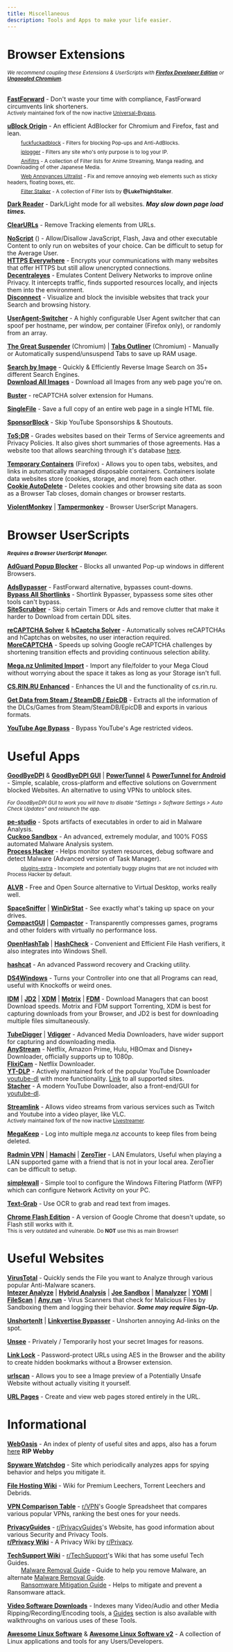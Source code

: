 ```yaml
---
title: Miscellaneous
description: Tools and Apps to make your life easier.
---
```


# Browser Extensions

<sub>*We recommend coupling these Extensions & UserScripts with [**Firefox Developer Edition**](https://www.mozilla.org/en-US/firefox/developer/) or [**Ungoogled Chromium**](https://github.com/Eloston/ungoogled-chromium).*</sub>  
&nbsp;  
  
[**FastForward**](https://fastforward.team/) - Don't waste your time with compliance, FastForward circumvents link shorteners.   
<sub>Actively maintained fork of the now inactive [Universal-Bypass](https://github.com/Sainan/Universal-Bypass).</sub>  

[**uBlock Origin**](https://github.com/gorhill/uBlock) - An efficient AdBlocker for Chromium and Firefox, fast and lean.  
&nbsp;&nbsp;&nbsp;&nbsp;&nbsp;&nbsp;&nbsp;&nbsp;<sub>[fuckfuckadblock](https://github.com/bogachenko/fuckfuckadblock) - Filters for blocking Pop-ups and Anti-AdBlocks.</sub>  
&nbsp;&nbsp;&nbsp;&nbsp;&nbsp;&nbsp;&nbsp;&nbsp;<sub>[iplogger](https://github.com/piperun/iploggerfilter) - Filters any site who's only purpose is to log your IP.</sub>  
&nbsp;&nbsp;&nbsp;&nbsp;&nbsp;&nbsp;&nbsp;&nbsp;<sub>[Anifiltrs](https://github.com/Karmesinrot/Anifiltrs) - A collection of Filter lists for Anime Streaming, Manga reading, and Downloading of other Japanese Media.</sub>  
&nbsp;&nbsp;&nbsp;&nbsp;&nbsp;&nbsp;&nbsp;&nbsp;<sub>[Web Annoyances Ultralist](https://github.com/yourduskquibbles/webannoyances) - Fix and remove annoying web elements such as sticky headers, floating boxes, etc.</sub>  
&nbsp;&nbsp;&nbsp;&nbsp;&nbsp;&nbsp;&nbsp;&nbsp;<sub>[Filter Stalker](https://rentry.co/FilterStalker) - A collection of Filter lists by **@LukeThighStalker**.</sub> 

[**Dark Reader**](https://darkreader.org/) - Dark/Light mode for all websites. **_May slow down page load times._**

[**ClearURLs**](https://docs.clearurls.xyz/) - Remove Tracking elements from URLs.

[**NoScript**](https://noscript.net/) () - Allow/Disallow JavaScript, Flash, Java and other executable Content to only run on websites of your choice. Can be difficult to setup for the Average User.  
[**HTTPS Everywhere**](https://www.eff.org/https-everywhere) - Encrypts your communications with many websites that offer HTTPS but still allow unencrypted connections.  
[**Decentraleyes**](https://decentraleyes.org/) - Emulates Content Delivery Networks to improve online Privacy. It intercepts traffic, finds supported resources locally, and injects them into the environment.  
[**Disconnect**](https://disconnect.me/disconnect) - Visualize and block the invisible websites that track your Search and browsing history.

[**UserAgent-Switcher**](https://add0n.com/useragent-switcher.html) - A highly configurable User Agent switcher that can spoof per hostname, per window, per container (Firefox only), or randomly from an array.

[**The Great Suspender**](https://github.com/aciidic/thegreatsuspender-notrack) (Chromium) | [**Tabs Outliner**](https://chrome.google.com/webstore/detail/tabs-outliner/eggkanocgddhmamlbiijnphhppkpkmkl) (Chromium) - Manually or Automatically suspend/unsuspend Tabs to save up RAM usage.  

[**Search by Image**](https://github.com/dessant/search-by-image) - Quickly & Efficiently Reverse Image Search on 35+ different Search Engines.  
[**Download All Images**](https://add0n.com/save-images.html) - Download all Images from any web page you're on.

[**Buster**](https://github.com/dessant/buster) - reCAPTCHA solver extension for Humans.  

[**SingleFile**](https://github.com/gildas-lormeau/SingleFile) -  Save a full copy of an entire web page in a single HTML file.

[**SponsorBlock**](https://sponsor.ajay.app/) - Skip YouTube Sponsorships & Shoutouts.

[**ToS;DR**](https://tosdr.org/downloads) - Grades websites based on their Terms of Service agreements and Privacy Policies. It also gives short summaries of those agreements. Has a website too that allows searching through it's database [here](https://tosdr.org/).

[**Temporary Containers**](https://github.com/stoically/temporary-containers) (Firefox) - Allows you to open tabs, websites, and links in automatically managed disposable containers. Containers isolate data websites store (cookies, storage, and more) from each other.  
[**Cookie AutoDelete**](https://github.com/Cookie-AutoDelete/Cookie-AutoDelete) - Deletes cookies and other browsing site data as soon as a Browser Tab closes, domain changes or browser restarts.

[**ViolentMonkey**](https://violentmonkey.github.io/) | [**Tampermonkey**](https://www.tampermonkey.net/) - Browser UserScript Managers.  

# Browser UserScripts
<sub>**_Requires a Browser UserScript Manager._**</sub>

[**AdGuard Popup Blocker**](https://github.com/AdguardTeam/PopupBlocker) - Blocks all unwanted Pop-up windows in different Browsers.

[**AdsBypasser**](https://github.com/adsbypasser/adsbypasser) - FastForward alternative, bypasses count-downs.   
[**Bypass All Shortlinks**](https://greasyfork.org/en/scripts/431691-bypass-all-shortlinks) - Shortlink Bypasser, bypassess some sites other tools can't bypass.  
[**SiteScrubber**](https://github.com/PrimePlaya24/dl-site-scrubber) - Skip certain Timers or Ads and remove clutter that make it harder to Download from certain DDL sites.

[**reCAPTCHA Solver**](https://greasyfork.org/en/scripts/430593-recaptcha-solver-automatically-solves-recaptcha-in-browser) & [**hCaptcha Solver**](https://greasyfork.org/en/scripts/425854-hcaptcha-solver-automatically-solves-hcaptcha-in-browser) - Automatically solves reCAPTCHAs and hCaptchas on websites, no user interaction required.  
[**MoreCAPTCHA**](https://greasyfork.org/en/scripts/31088-morecaptcha) - Speeds up solving Google reCAPTCHA challenges by shortening transition effects and providing continuous selection ability.

[**Mega.nz Unlimited Import**](https://pastebin.com/raw/4AXkE1yE) - Import any file/folder to your Mega Cloud without worrying about the space it takes as long as your Storage isn't full.

[**CS.RIN.RU Enhanced**](https://github.com/SubZeroPL/cs-rin-ru-enhanced-mod) - Enhances the UI and the functionality of cs.rin.ru.

[**Get Data from Steam / SteamDB / EpicDB**](https://github.com/Sak32009/GetDLCInfoFromSteamDB/) - Extracts all the information of the DLCs/Games from Steam/SteamDB/EpicDB and exports in various formats.

[**YouTube Age Bypass**](https://github.com/zerodytrash/Simple-YouTube-Age-Restriction-Bypass/) - Bypass YouTube's Age restricted videos.

# Useful Apps

[**GoodByeDPI**](https://github.com/ValdikSS/GoodbyeDPI) & [**GoodByeDPI GUI**](https://github.com/mguludag/GUI-for-GoodbyeDPI) | [**PowerTunnel**](https://github.com/krlvm/PowerTunnel) & [**PowerTunnel for Android**](https://github.com/krlvm/PowerTunnel-Android) - Simple, scalable, cross-platform and effective solutions on Government blocked Websites. An alternative to using VPNs to unblock sites.  

<sub>_For GoodByeDPI GUI to work you will have to disable "Settings > Software Settings > Auto Check Updates" and relaunch the app._</sub>  

[**pe-studio**](https://www.winitor.com/) - Spots artifacts of executables in order to aid in Malware Analysis.  
[**Cuckoo Sandbox**](https://cuckoosandbox.org/) - An advanced, extremely modular, and 100% FOSS automated Malware Analysis system.  
[**Process Hacker**](https://processhacker.sourceforge.io/) - Helps monitor system resources, debug software and detect Malware (Advanced version of Task Manager).  
&nbsp;&nbsp;&nbsp;&nbsp;&nbsp;&nbsp;&nbsp;&nbsp;<sub>[plugins-extra](https://github.com/processhacker/plugins-extra) - Incomplete and potentially buggy plugins that are not included with Process Hacker by default.</sub>  

[**ALVR**](https://alvr-org.github.io/) - Free and Open Source alternative to Virtual Desktop, works really well.  

[**SpaceSniffer**](http://www.uderzo.it/main_products/space_sniffer/) | [**WinDirStat**](https://windirstat.net/) - See exactly what's taking up space on your drives.  
[**CompactGUI**](https://github.com/ImminentFate/CompactGUI) | [**Compactor**](https://github.com/Freaky/Compactor) - Transparently compresses games, programs and other folders with virtually no performance loss. 

[**OpenHashTab**](https://github.com/namazso/OpenHashTab) | [**HashCheck**](https://github.com/idrassi/HashCheck) - Convenient and Efficient File Hash verifiers, it also integrates into Windows Shell.

[**hashcat**](https://hashcat.net/hashcat/) - An advanced Password recovery and Cracking utility.

[**DS4Windows**](https://ryochan7.github.io/ds4windows-site/) - Turns your Controller into one that all Programs can read, useful with Knockoffs or weird ones.

[**IDM**](https://www.internetdownloadmanager.com/) | [**JD2**](https://jdownloader.org/jdownloader2) | [**XDM**](https://xtremedownloadmanager.com/) | [**Motrix**](https://motrix.app/) | [**FDM**](https://www.freedownloadmanager.org/) - Download Managers that can boost Download speeds. Motrix and FDM support Torrenting, XDM is best for capturing downloads from your Browser, and JD2 is best for downloading multiple files simultaneously.  

[**TubeDigger**](https://www.tubedigger.com/index.html) | [**Vdigger**](https://www.getflv.net/) - Advanced Media Downloaders, have wider support for capturing and downloading media.  
[**AnyStream**](https://www.redfox.bz/anystream.html) - Netflix, Amazon Prime, Hulu, HBOmax and Disney+ Downloader, officially supports up to 1080p.  
[**FlixiCam**](https://www.flixicam.com/) - Netflix Downloader.  
[**YT-DLP**](https://github.com/yt-dlp/yt-dlp) - Actively maintained fork of the popular YouTube Downloader [youtube-dl](https://ytdl-org.github.io/youtube-dl/) with more functionality. [Link](https://github.com/yt-dlp/yt-dlp/blob/master/supportedsites.md) to all supported sites.  
[**Stacher**](https://stacher.io/) - A modern YouTube Downloader, also a front-end/GUI for [youtube-dl](https://ytdl-org.github.io/youtube-dl/).

[**Streamlink**](https://streamlink.github.io/) - Allows video streams from various services such as Twitch and Youtube into a video player, like VLC.  
<sub>Actively maintained fork of the now inactive [Livestreamer](https://livestreamer.io/).</sub>  

[**MegaKeep**](https://github.com/xCryptic/MegaKeep) - Log into multiple mega.nz accounts to keep files from being deleted.

[**Radmin VPN**](https://www.radmin-vpn.com/) | [**Hamachi**](https://www.vpn.net/) | [**ZeroTier**](https://www.zerotier.com/) - LAN Emulators, Useful when playing a LAN supported game with a friend that is not in your local area. ZeroTier can be difficult to setup.

[**simplewall**](https://www.henrypp.org/product/simplewall) - Simple tool to configure the Windows Filtering Platform (WFP) which can configure Network Activity on your PC.

[**Text-Grab**](https://www.microsoft.com/en-us/p/text-grab/9mznkqj7sl0b) - Use OCR to grab and read text from images. 

[**Chrome Flash Edition**](https://github.com/chromeflashdevs/Chrome-Flash-Edition/releases) - A version of Google Chrome that doesn't update, so Flash still works with it.  
<sub>This is very outdated and vulnerable. Do **NOT** use this as main Browser!</sub>  

# Useful Websites

[**VirusTotal**](https://www.virustotal.com/) - Quickly sends the File you want to Analyze through various popular Anti-Malware scaners.  
[**Intezer Analyze**](https://analyze.intezer.com/) | [**Hybrid Analysis**](https://www.hybrid-analysis.com/) | [**Joe Sandbox**](https://www.joesandbox.com/) | [**Manalyzer**](https://manalyzer.org/) | [**YOMI**](https://yomi.yoroi.company/) | [**FileScan**](https://www.filescan.io/) | [**Any.run**](https://any.run) - Virus Scanners that check for Malicious Files by Sandboxing them and logging their behavior. **_Some may require Sign-Up._**  

[**UnshortenIt**](https://unshorten.it/) | [**Linkvertise Bypasser**](https://thebypasser.com/) - Unshorten annoying Ad-links on the spot.

[**Unsee**](https://unsee.cc/) - Privately / Temporarily host your secret Images for reasons.

[**Link Lock**](https://jstrieb.github.io/link-lock) - Password-protect URLs using AES in the Browser and the ability to create hidden bookmarks without a Browser extension.

[**urlscan**](https://urlscan.io/) - Allows you to see a Image preview of a Potentially Unsafe Website without actually visiting it yourself.

[**URL Pages**](https://jstrieb.github.io/urlpages/) - Create and view web pages stored entirely in the URL.

# Informational

[**WebOasis**](https://weboasis.app/) - An index of plenty of useful sites and apps, also has a forum [here](https://chat.weboasis.app/home)
**RIP Webby**

[**Spyware Watchdog**](https://spyware.neocities.org/articles/) - Site which periodically analyzes apps for spying behavior and helps you mitigate it.

[**File Hosting Wiki**](https://filehostlist.miraheze.org/wiki/Main_Page) - Wiki for Premium Leechers, Torrent Leechers and Debrids.

[**VPN Comparison Table**](https://docs.google.com/spreadsheets/d/1ijfqfLrJWLUVBfJZ_YalVpstWsjw-JGzkvMd6u2jqEk/edit?usp=sharing) - [r/VPN](https://vpn.reddit.com)'s Google Spreadsheet that compares various popular VPNs, ranking the best ones for your needs.  

[**PrivacyGuides**](https://privacyguides.org/) - [r/PrivacyGuides](https://PrivacyGuides.reddit.com)'s Website, has good information about various Security and Privacy Tools.  
[**r/Privacy Wiki**](https://www.reddit.com/r/privacy/wiki/index) - A Privacy Wiki by [r/Privacy](https://privacy.reddit.com).

[**TechSupport Wiki**](https://rtech.support/) - [r/TechSupport](https://techsupport.reddit.com)'s Wiki that has some useful Tech Guides.  
&nbsp;&nbsp;&nbsp;&nbsp;&nbsp;&nbsp;&nbsp;&nbsp;[Malware Removal Guide](https://rtech.support/books/safety-and-security/page/malware-guide) - Guide to help you remove Malware, an alternate [Malware Removal Guide](https://rtech.support/books/safety-and-security/page/malware-guide).  
&nbsp;&nbsp;&nbsp;&nbsp;&nbsp;&nbsp;&nbsp;&nbsp;[Ransomware Mitigation Guide](https://rtech.support/books/safety-and-security/page/ransomware) - Helps to mitigate and prevent a Ransomware attack.  

[**Video Software Downloads**](https://www.videohelp.com/software) - Indexes many Video/Audio and other Media Ripping/Recording/Encoding tools, a [Guides](https://www.videohelp.com/guides) section is also available with walkthroughs on various uses of these Tools.

[**Awesome Linux Software**](https://luong-komorebi.github.io/Awesome-Linux-Software) & [**Awesome Linux Software v2**](https://www.fossmint.com/awesome-linux-software) - A collection of Linux applications and tools for any Users/Developers.
